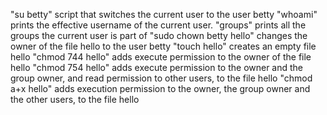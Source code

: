 "su betty" script that switches the current user to the user betty
"whoami" prints the effective username of the current user.
"groups" prints all the groups the current user is part of
"sudo chown betty hello" changes the owner of the file hello to the user betty
"touch hello" creates an empty file hello
"chmod 744 hello" adds execute permission to the owner of the file hello
"chmod 754 hello" adds execute permission to the owner and the group owner, and read permission to other users, to the file hello
"chmod a+x hello" adds execution permission to the owner, the group owner and the other users, to the file hello


